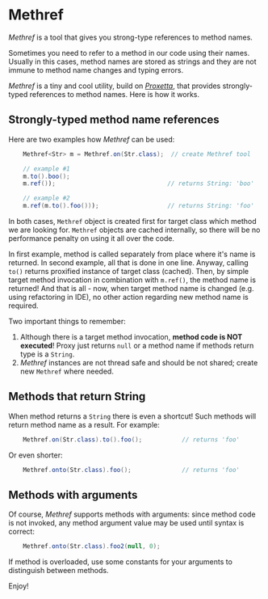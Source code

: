 # Methref

*Methref* is a tool that gives you strong-type references to method names.

Sometimes you need to refer to a method in our code using their
names. Usually in this cases, method names are stored as strings
and they are not immune to method name changes and typing errors.

*Methref* is a tiny and cool utility, build on
[*Proxetta*](/proxetta/), that provides strongly-typed
references to method names. Here is how it works.

## Strongly-typed method name references

Here are two examples how *Methref* can be used:

~~~~~ java
    Methref<Str> m = Methref.on(Str.class);  // create Methref tool

    // example #1
    m.to().boo();
    m.ref());                               // returns String: 'boo'

    // example #2
    m.ref(m.to().foo()));                   // returns String: 'foo'
~~~~~

In both cases, `Methref` object is created first for target class which
method we are looking for. `Methref` objects are cached internally,
so there will be no performance penalty on using it all over the code.

In first example, method is called separately from place where it's name
is returned. In second example, all that is done in one line. Anyway,
calling `to()` returns proxified instance of target class (cached).
Then, by simple target method invocation in combination with `m.ref()`,
the method name is returned! And that is all - now, when target method name
is changed (e.g. using refactoring in IDE), no other action regarding
new method name is required.

Two important things to remember:

1.  Although there is a target method invocation, **method code is NOT
    executed**! Proxy just returns `null` or a method name
    if methods return type is a `String`.
2.  *Methref* instances are not thread safe and should be not shared;
    create new `Methref` where needed.

## Methods that return String

When method returns a `String` there is even a shortcut!
Such methods will return method name as a result. For example:

~~~~~ java
    Methref.on(Str.class).to().foo();			// returns 'foo'
~~~~~

Or even shorter:

~~~~~ java
    Methref.onto(Str.class).foo();              // returns 'foo'
~~~~~

## Methods with arguments

Of course, *Methref* supports methods with arguments: since method code
is not invoked, any method argument value may be used until syntax is
correct:

~~~~~~ java
    Methref.onto(Str.class).foo2(null, 0);
~~~~~~

If method is overloaded, use some constants for your arguments to distinguish
between methods.

Enjoy!

[1]: http://en.wikipedia.org/wiki/Convention_over_configuration
